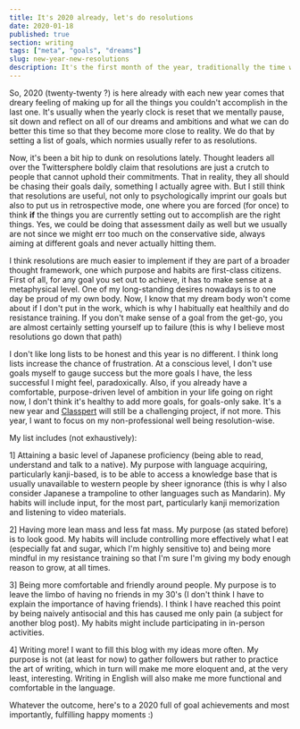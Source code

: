```yaml
---
title: It's 2020 already, let's do resolutions
date: 2020-01-18
published: true
section: writing
tags: ["meta", "goals", "dreams"]
slug: new-year-new-resolutions
description: It's the first month of the year, traditionally the time we try to turn our ambitions and dreams into reachable goals
---
```


So, 2020 (twenty-twenty ?) is here already with each new year comes that dreary feeling of making up for all the things you couldn't accomplish in the last one. It's usually when the yearly clock is reset that we mentally pause, sit down and reflect on all of our dreams and ambitions and what we can do better this time so that they become more close to reality. We do that by setting a list of goals, which normies usually refer to as resolutions.

Now, it's been a bit hip to dunk on resolutions lately. Thought leaders all over the Twittersphere boldly claim that resolutions are just a crutch to people that cannot uphold their commitments. That in reality, they all should be chasing their goals daily, something I actually agree with. But I still think that resolutions are useful, not only to psychologically imprint our goals but also to put us in retrospective mode, one where you are forced (for once) to think <b>if</b> the things you are currently setting out to accomplish are the right things. Yes, we could be doing that assessment daily as well but we usually are not since we might err too much on the conservative side, always aiming at different goals and never actually hitting them.

I think resolutions are much easier to implement if they are part of a broader thought framework, one which purpose and habits are first-class citizens. First of all, for any goal you set out to achieve, it has to make sense at a metaphysical level. One of my long-standing desires nowadays is to one day be proud of my own body. Now, I know that my dream body won't come about if I don't put in the work, which is why I habitually eat healthily and do resistance training. If you don't make sense of a goal from the get-go, you are almost certainly setting yourself up to failure (this is why I believe most resolutions go down that path)

I don't like long lists to be honest and this year is no different. I think long lists increase the chance of frustration. At a conscious level, I don't use goals myself to gauge success but the more goals I have, the less successful I might feel, paradoxically. Also, if you already have a comfortable, purpose-driven level of ambition in your life going on right now, I don't think it's healthy to add more goals, for goals-only sake. It's a new year and [Classpert](https://classpert.com) will still be a challenging project, if not more. This year, I want to focus on my non-professional well being resolution-wise.

My list includes (not exhaustively):

1] Attaining a basic level of Japanese proficiency (being able to read, understand and talk to a native). My purpose with language acquiring, particularly kanji-based, is to be able to access a knowledge base that is usually unavailable to western people by sheer ignorance (this is why I also consider Japanese a trampoline to other languages such as Mandarin). My habits will include input, for the most part, particularly kanji memorization and listening to video materials.

2] Having more lean mass and less fat mass. My purpose (as stated before) is to look good. My habits will include controlling more effectively what I eat (especially fat and sugar, which I'm highly sensitive to) and being more mindful in my resistance training so that I'm sure I'm giving my body enough reason to grow, at all times.

3] Being more comfortable and friendly around people. My purpose is to leave the limbo of having no friends in my 30's (I don't think I have to explain the importance of having friends). I think I have reached this point by being naively antisocial and this has caused me only pain (a subject for another blog post). My habits might include participating in in-person activities.

4] Writing more! I want to fill this blog with my ideas more often. My purpose is not (at least for now) to gather followers but rather to practice the art of writing, which in turn will make me more eloquent and, at the very least, interesting. Writing in English will also make me more functional and comfortable in the language.

Whatever the outcome, here's to a 2020 full of goal achievements and most importantly, fulfilling happy moments :)
